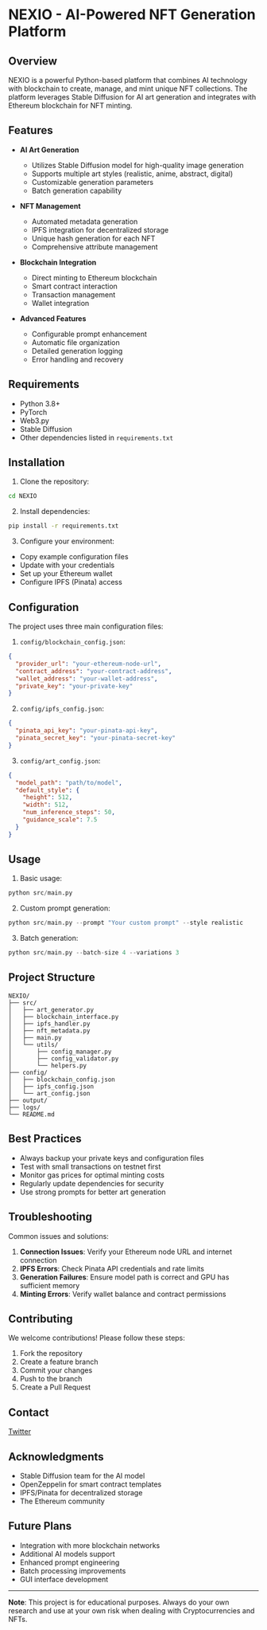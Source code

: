 # NEXIO - AI-Powered NFT Generation Platform

## Overview

NEXIO is a powerful Python-based platform that combines AI technology with blockchain to create, manage, and mint unique NFT collections. The platform leverages Stable Diffusion for AI art generation and integrates with Ethereum blockchain for NFT minting.

## Features

- **AI Art Generation**

  - Utilizes Stable Diffusion model for high-quality image generation
  - Supports multiple art styles (realistic, anime, abstract, digital)
  - Customizable generation parameters
  - Batch generation capability

- **NFT Management**

  - Automated metadata generation
  - IPFS integration for decentralized storage
  - Unique hash generation for each NFT
  - Comprehensive attribute management

- **Blockchain Integration**

  - Direct minting to Ethereum blockchain
  - Smart contract interaction
  - Transaction management
  - Wallet integration

- **Advanced Features**
  - Configurable prompt enhancement
  - Automatic file organization
  - Detailed generation logging
  - Error handling and recovery

## Requirements

- Python 3.8+
- PyTorch
- Web3.py
- Stable Diffusion
- Other dependencies listed in `requirements.txt`

## Installation

1. Clone the repository:

```bash
cd NEXIO
```

2. Install dependencies:

```bash
pip install -r requirements.txt
```

3. Configure your environment:

- Copy example configuration files
- Update with your credentials
- Set up your Ethereum wallet
- Configure IPFS (Pinata) access

## Configuration

The project uses three main configuration files:

1. `config/blockchain_config.json`:

```json
{
  "provider_url": "your-ethereum-node-url",
  "contract_address": "your-contract-address",
  "wallet_address": "your-wallet-address",
  "private_key": "your-private-key"
}
```

2. `config/ipfs_config.json`:

```json
{
  "pinata_api_key": "your-pinata-api-key",
  "pinata_secret_key": "your-pinata-secret-key"
}
```

3. `config/art_config.json`:

```json
{
  "model_path": "path/to/model",
  "default_style": {
    "height": 512,
    "width": 512,
    "num_inference_steps": 50,
    "guidance_scale": 7.5
  }
}
```

## Usage

1. Basic usage:

```python
python src/main.py
```

2. Custom prompt generation:

```python
python src/main.py --prompt "Your custom prompt" --style realistic
```

3. Batch generation:

```python
python src/main.py --batch-size 4 --variations 3
```

## Project Structure

```
NEXIO/
├── src/
│   ├── art_generator.py
│   ├── blockchain_interface.py
│   ├── ipfs_handler.py
│   ├── nft_metadata.py
│   ├── main.py
│   └── utils/
│       ├── config_manager.py
│       ├── config_validator.py
│       └── helpers.py
├── config/
│   ├── blockchain_config.json
│   ├── ipfs_config.json
│   └── art_config.json
├── output/
├── logs/
└── README.md
```

## Best Practices

- Always backup your private keys and configuration files
- Test with small transactions on testnet first
- Monitor gas prices for optimal minting costs
- Regularly update dependencies for security
- Use strong prompts for better art generation

## Troubleshooting

Common issues and solutions:

1. **Connection Issues**: Verify your Ethereum node URL and internet connection
2. **IPFS Errors**: Check Pinata API credentials and rate limits
3. **Generation Failures**: Ensure model path is correct and GPU has sufficient memory
4. **Minting Errors**: Verify wallet balance and contract permissions

## Contributing

We welcome contributions! Please follow these steps:

1. Fork the repository
2. Create a feature branch
3. Commit your changes
4. Push to the branch
5. Create a Pull Request

## Contact

 [Twitter](https://x.com/Ai_nexio)

## Acknowledgments

- Stable Diffusion team for the AI model
- OpenZeppelin for smart contract templates
- IPFS/Pinata for decentralized storage
- The Ethereum community

## Future Plans

- Integration with more blockchain networks
- Additional AI models support
- Enhanced prompt engineering
- Batch processing improvements
- GUI interface development

---

**Note**: This project is for educational purposes. Always do your own research and use at your own risk when dealing with Cryptocurrencies and NFTs.
